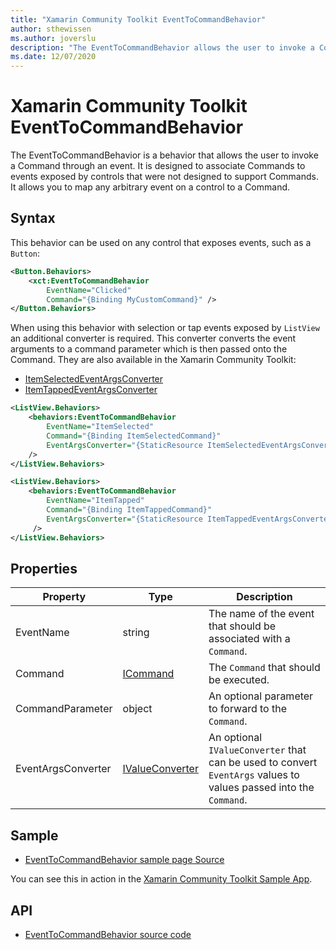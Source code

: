 ```yaml
---
title: "Xamarin Community Toolkit EventToCommandBehavior"
author: sthewissen
ms.author: joverslu
description: "The EventToCommandBehavior allows the user to invoke a Command through an event."
ms.date: 12/07/2020
---
```


# Xamarin Community Toolkit EventToCommandBehavior

The EventToCommandBehavior is a behavior that allows the user to invoke a Command through an event. It is designed to associate Commands to events exposed by controls that were not designed to support Commands. It allows you to map any arbitrary event on a control to a Command.

## Syntax

This behavior can be used on any control that exposes events, such as a `Button`:

```xml
<Button.Behaviors>
    <xct:EventToCommandBehavior
        EventName="Clicked"
        Command="{Binding MyCustomCommand}" />
</Button.Behaviors>
```

When using this behavior with selection or tap events exposed by `ListView` an additional converter is required. This converter converts the event arguments to a command parameter which is then passed onto the Command. They are also available in the Xamarin Community Toolkit:

- [ItemSelectedEventArgsConverter](/xamarin-communitytoolkit/converters/itemselectedeventargsconverter)
- [ItemTappedEventArgsConverter](/xamarin-communitytoolkit/converters/itemtappedeventargsconverter)

```xml
<ListView.Behaviors>
    <behaviors:EventToCommandBehavior 
        EventName="ItemSelected"
        Command="{Binding ItemSelectedCommand}"
        EventArgsConverter="{StaticResource ItemSelectedEventArgsConverter}"
    />
</ListView.Behaviors>
```

```xml
<ListView.Behaviors>
    <behaviors:EventToCommandBehavior 
        EventName="ItemTapped"
        Command="{Binding ItemTappedCommand}"
        EventArgsConverter="{StaticResource ItemTappedEventArgsConverter}"
     />
</ListView.Behaviors>
```

## Properties

|Property  |Type  |Description  |
|---------|---------|---------|
| EventName | string | The name of the event that should be associated with a `Command`. |
| Command | [ICommand](xref:System.Windows.Input.ICommand) | The `Command` that should be executed. |
| CommandParameter | object | An optional parameter to forward to the `Command`. |
| EventArgsConverter | [IValueConverter](xref:Xamarin.Forms.IValueConverter) | An optional `IValueConverter` that can be used to convert `EventArgs` values to values passed into the `Command`. |

## Sample

- [EventToCommandBehavior sample page Source](https://github.com/xamarin/XamarinCommunityToolkit/blob/main/samples/XCT.Sample/Pages/Behaviors/EventToCommandBehaviorPage.xaml)

You can see this in action in the [Xamarin Community Toolkit Sample App](https://github.com/xamarin/XamarinCommunityToolkit).

## API

* [EventToCommandBehavior source code](https://github.com/xamarin/XamarinCommunityToolkit/blob/main/src/CommunityToolkit/Xamarin.CommunityToolkit/Behaviors/EventToCommandBehavior.shared.cs)
